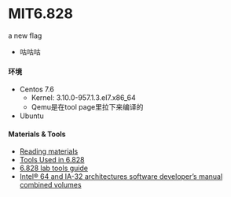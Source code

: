 # MIT6.828
a new flag

* 咕咕咕

#### 环境
* Centos 7.6
    * Kernel: 3.10.0-957.1.3.el7.x86_64
    * Qemu是在tool page里拉下来编译的
* Ubuntu


#### Materials & Tools
* [Reading materials](https://pdos.csail.mit.edu/6.828/2018/reference.html)
* [Tools Used in 6.828](https://pdos.csail.mit.edu/6.828/2018/tools.html)
* [6.828 lab tools guide](https://pdos.csail.mit.edu/6.828/2018/labguide.html)
* [Intel® 64 and IA-32 architectures software developer’s manual combined volumes](https://software.intel.com/en-us/download/intel-64-and-ia-32-architectures-sdm-combined-volumes-1-2a-2b-2c-2d-3a-3b-3c-3d-and-4)
